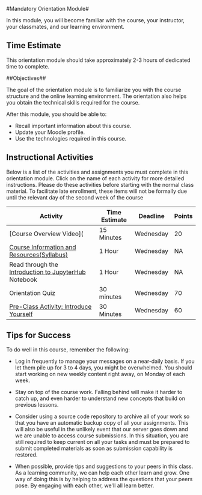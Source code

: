 #Mandatory Orientation Module#

In this module, you will become familiar with the course, your
instructor, your classmates, and our learning environment.

## Time Estimate ##

This orientation module should take approximately 2-3 hours of dedicated
time to complete.

##Objectives##

The goal of the orientation module is to familiarize you with the course
structure and the online learning environment. The orientation also
helps you obtain the technical skills required for the course.

After this module, you should be able to:

- Recall important information about this course.
- Update your Moodle profile.
- Use the technologies required in this course.

## Instructional Activities ##

Below is a list of the activities and assignments you must complete in
this orientation module. Click on the name of each activity for more
detailed instructions. Please do these activities before starting with
the normal class material. To facilitate late enrollment, these items
will not be formally due until the relevant day of the second week of
the course

|Activity|Time Estimate|Deadline|Points|
|-----|---|---|---|
|[Course Overview Video](|15 Minutes|Wednesday|20|
|[Course Information and Resources(Syllabus)](syllabus.md)|1 Hour|Wednesday|NA|
|Read through the [Introduction to JupyterHub](notebooks/intro2server.ipynb) Notebook|1 Hour|Wednesday|NA|
|Orientation Quiz| 30 minutes | Wednesday | 70|
|[Pre-Class Activity: Introduce Yourself](Pre-Class_Activity.md)|30 Minutes|Wednesday|60|


## Tips for Success ##

To do well in this course, remember the following:

- Log in frequently to manage your messages on a near-daily basis. If
you let them pile up for 3 to 4 days, you might be overwhelmed. You
should start working on new weekly content right away, on Monday of each
week.

- Stay on top of the course work. Falling behind will make it harder to
catch up, and even harder to understand new concepts that build on
previous lessons.

- Consider using a source code repository to archive all of your work so
that you have an automatic backup copy of all your assignments. This
will also be useful in the unlikely event that our server goes down and
we are unable to access course submissions. In this situation, you are
still required to keep current on all your tasks and must be prepared to
submit completed materials as soon as submission capability is restored.

- When possible, provide tips and suggestions to your peers in this
class. As a learning community, we can help each other learn and grow.
One way of doing this is by helping to address the questions that your
peers pose. By engaging with each other, we'll all learn better.
